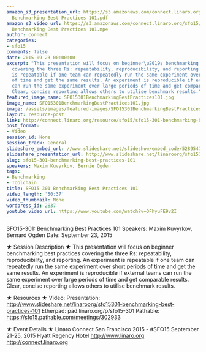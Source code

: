```yaml
---
amazon_s3_presentation_url: https://s3.amazonaws.com/connect.linaro.org/sfo15/Presentations/09-23-Wednesday/SFO15-301-
  Benchmarking Best Practices 101.pdf
amazon_s3_video_url: https://s3.amazonaws.com/connect.linaro.org/sfo15/Videos/09-23-Wednesday/SFO15-301
  Benchmarking Best Practices 101.mp4
author: connect
categories:
- sfo15
comments: false
date: 2015-09-23 00:00:00
excerpt: "This presentation will focus on beginner\u2019s benchmarking best practices
  covering the three Rs: repeatability, reproducibility, and reporting. An experiment
  is repeatable if one team can repeatedly run the same experiment over short periods
  of time and get the same results. An experiment is reproducible if external teams
  can run the same experiment over large periods of time and get comparable results.
  Clear, concise reporting allows others to utilise benchmark results."
featured_image_name: SFO15301BenchmarkingBestPractices101.jpg
image_name: SFO15301BenchmarkingBestPractices101.jpg
image: /assets/images/featured-images/SFO15301BenchmarkingBestPractices101.jpg
layout: resource-post
link: http://connect.linaro.org/resource/sfo15/sfo15-301-benchmarking-best-practices-101/
post_format:
- Video
session_id: None
session_track: General
slideshare_embed_url: //www.slideshare.net/slideshow/embed_code/52895470
slideshare_presentation_url: http://www.slideshare.net/linaroorg/sfo15301-benchmarking-best-practices-101
slug: sfo15-301-benchmarking-best-practices-101
speakers: Maxim Kuvyrkov, Bernie Ogden
tags:
- Benchmarking
- Toolchain
title: SFO15 301 Benchmarking Best Practices 101
video_length: '50:37'
video_thumbnail: None
wordpress_id: 2837
youtube_video_url: https://www.youtube.com/watch?v=OFhyuFE9v2I
---
```


SFO15-301: Benchmarking Best Practices 101
Speakers:  Maxim Kuvyrkov, Bernard Ogden
Date: September 23, 2015

★ Session Description ★
This presentation will focus on beginner benchmarking best practices covering the three Rs: repeatability, reproducibility, and reporting. An experiment is repeatable if one team can repeatedly run the same experiment over short periods of time and get the same results. An experiment is reproducible if external teams can run the same experiment over large periods of time and get comparable results. Clear, concise reporting allows others to utilise benchmark results.

★ Resources ★
Video:
Presentation:  http://www.slideshare.net/linaroorg/sfo15301-benchmarking-best-practices-101
Etherpad: pad.linaro.org/p/sfo15-301
Pathable: https://sfo15.pathable.com/meetings/302933

★ Event Details ★
Linaro Connect San Francisco 2015 - #SFO15
September 21-25, 2015
Hyatt Regency Hotel
http://www.linaro.org
http://connect.linaro.org
